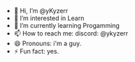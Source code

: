 - 👋 Hi, I’m @yKyzerr
- 👀 I’m interested in Learn
- 🌱 I’m currently learning Progamming
- 📫 How to reach me: discord: @ykyzerr
- 😄 Pronouns: i'm a guy.
- ⚡ Fun fact: yes.

<!---
yKyzerr/yKyzerr is a ✨ special ✨ repository because its `README.md` (this file) appears on your GitHub profile.
You can click the Preview link to take a look at your changes.
--->
